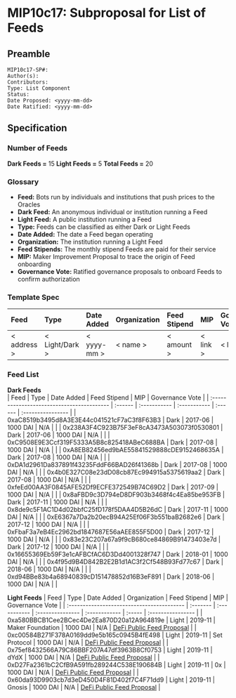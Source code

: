 # MIP10c17: Subproposal for List of Feeds

## Preamble
```
MIP10c17-SP#: 
Author(s):
Contributors:
Type: List Component
Status:
Date Proposed: <yyyy-mm-dd>
Date Ratified: <yyyy-mm-dd>
``` 

## Specification

### Number of Feeds
**Dark Feeds =** 15
**Light Feeds =** 5
**Total Feeds =** 20

### Glossary

- **Feed:** Bots run by individuals and institutions that push prices to the Oracles
- **Dark Feed:** An anonymous individual or institution running a Feed
- **Light Feed:** A public institution running a Feed
- **Type:** Feeds can be classified as either Dark or Light Feeds
- **Date Added:** The date a Feed began operating
- **Organization:** The institution running a Light Feed
- **Feed Stipends:** The monthly stipend Feeds are paid for their service
- **MIP:**  Maker Improvement Proposal to trace the origin of Feed onboarding
- **Governance Vote:** Ratified governance proposals to onboard Feeds to confirm authorization

### Template Spec

|     Feed    |       Type     |  Date Added | Organization | Feed Stipend |    MIP    | Governance Vote | 
| :---------- | :------------- | :---------- | :----------- | :----------- | :-------- | :-------------- |
| < address > | < Light/Dark > | < yyyy-mm > |   < name >   |  < amount >  |  < link > |    < link >     |



### Feed List

**Dark Feeds**   
|                     Feed                   |   Type  |  Date Added  | Feed Stipend |   MIP   |  Governance Vote  |
| :----------------------------------------- | :------ | :----------- | :----------- | :------ | :---------------- |
| 0xaC8519b3495d8A3E3E44c041521cF7aC3f8F63B3 |   Dark  |    2017-06   |   1000 DAI   |    N/A  |                   |
| 0x238A3F4C923B75F3eF8cA3473A503073f0530801 |   Dark  |    2017-06   |   1000 DAI   |    N/A  |                   |
| 0xC9508E9E3Ccf319F5333A5B8c825418ABeC688BA |   Dark  |    2017-08   |   1000 DAI   |    N/A  |                   |
| 0xA8EB82456ed9bAE55841529888cDE9152468635A |   Dark  |    2017-08   |   1000 DAI   |    N/A  |                   |
| 0xDA1d2961Da837891f43235FddF66BAD26f41368b |   Dark  |    2017-08   |   1000 DAI   |    N/A  |                   |
| 0x4b0E327C08e23dD08cb87Ec994915a5375619aa2 |   Dark  |    2017-08   |   1000 DAI   |    N/A  |                   |
| 0xfeEd00AA3F0845AFE52Df9ECFE372549B74C69D2 |   Dark  |    2017-09   |   1000 DAI   |    N/A  |                   |
| 0x8aFBD9c3D794eD8DF903b3468f4c4Ea85be953FB |   Dark  |    2017-11   |   1000 DAI   |    N/A  |                   |
| 0x8de9c5F1AC1D4d02bbfC25fD178f5DAA4D5B26dC |   Dark  |    2017-11   |   1000 DAI   |    N/A  |                   |
| 0xE6367a7Da2b20ecB94A25Ef06F3b551baB2682e6 |   Dark  |    2017-12   |   1000 DAI   |    N/A  |                   |
| 0xFbaF3a7eB4Ec2962bd1847687E56aAEE855F5D00 |   Dark  |    2017-12   |   1000 DAI   |    N/A  |                   |
| 0x83e23C207a67a9f9cB680ce84869B91473403e7d |   Dark  |    2017-12   |   1000 DAI   |    N/A  |                   |
| 0x16655369Eb59F3e1cAFBCfAC6D3Dd4001328f747 |   Dark  |    2018-01   |   1000 DAI   |    N/A  |                   |
| 0x4f95d9B4D842B2E2B1d1AC3f2Cf548B93Fd77c67 |   Dark  |    2018-06   |   1000 DAI   |    N/A  |                   |
| 0xd94BBe83b4a68940839cD151478852d16B3eF891 |   Dark  |    2018-06   |   1000 DAI   |    N/A  |                   |


**Light Feeds**
|                     Feed                   |   Type   |  Date Added  |   Organization   |  Feed Stipend |  MIP  |  Governance Vote  |
| :----------------------------------------- | :------- | :----------- | :--------------- | :------------ | :----- | :---------------- |
| 0xa580BBCB1Cee2BCec4De2Ea870D20a12A964819e |   Light  |    2019-11   | Maker Foundation |    1000 DAI   |  N/A  | [DeFi Public Feed Proposal](https://vote.makerdao.com/polling-proposal/qmpem83sxjjwe1jvn2csdtetn4r3j95ejuzpbmtxef4lu5) |
| 0xc00584B271F378A0169dd9e5b165c0945B4fE498 |   Light  |    2019-11   |   Set Protocol   |    1000 DAI   |  N/A  | [DeFi Public Feed Proposal](https://vote.makerdao.com/polling-proposal/qmpem83sxjjwe1jvn2csdtetn4r3j95ejuzpbmtxef4lu5) |
| 0x75ef8432566A79C86BBF207A47df3963B8Cf0753 |   Light  |    2019-11   |        dYdX      |    1000 DAI   |  N/A  | [DeFi Public Feed Proposal](https://vote.makerdao.com/polling-proposal/qmpem83sxjjwe1jvn2csdtetn4r3j95ejuzpbmtxef4lu5) |
| 0xD27Fa2361bC2CfB9A591fb289244C538E190684B |   Light  |    2019-11   |         0x       |    1000 DAI   |  N/A  | [DeFi Public Feed Proposal](https://vote.makerdao.com/polling-proposal/qmpem83sxjjwe1jvn2csdtetn4r3j95ejuzpbmtxef4lu5) |
| 0x60da93D9903cb7d3eD450D4F81D402f7C4F71dd9 |   Light  |    2019-11   |       Gnosis     |    1000 DAI   |  N/A  | [DeFi Public Feed Proposal](https://vote.makerdao.com/polling-proposal/qmpem83sxjjwe1jvn2csdtetn4r3j95ejuzpbmtxef4lu5) |